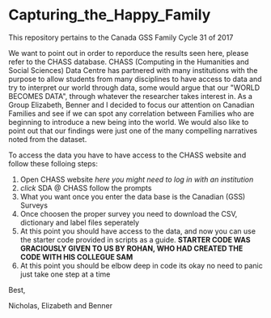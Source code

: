 # Capturing_the_Happy_Family

This repository pertains to the Canada GSS Family Cycle 31 of 2017

We want to point out in order to reporduce the results seen here, please refer to the CHASS database. CHASS (Computing in the Humanities and Social Sciences) Data Centre has partnered with many institutions with the purpose to allow students from many disciplines to have access to data and try to interpret our world through data, some would argue that our "WORLD BECOMES DATA", through whatever the researcher takes interest in. As a Group Elizabeth, Benner and I decided to focus our attention on Canadian Families and see if we can spot any correlation between Families who are beginning to introduce a new being into the world. We would also like to point out that our findings were just one of the many compelling narratives noted from the dataset.

To access the data you have to have access to the CHASS website and follow these folloing steps:
1) Open CHASS website *here you might need to log in with an institution*
2) *click* SDA @ CHASS follow the prompts
3) What you want once you enter the data base is the Canadian (GSS) Surveys
4) Once choosen the proper survey you need to download the CSV, dictionary and label files seperately
5) At this point you should have access to the data, and now you can use the starter code provided in scripts as a guide. 
        **STARTER CODE WAS GRACIOUSLY GIVEN TO US BY ROHAN, WHO HAD CREATED THE CODE WITH HIS COLLEGUE SAM** 
6) At this point you should be elbow deep in code its okay no need to panic just take one step at a time


Best,


Nicholas, Elizabeth and Benner

